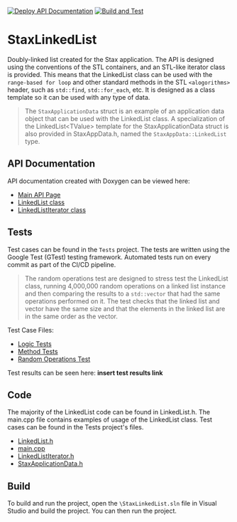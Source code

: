 [![Deploy API Documentation](https://github.com/nam20485/StaxLinkedList/actions/workflows/doxygen-gh-pages.yml/badge.svg)](https://github.com/nam20485/StaxLinkedList/actions/workflows/doxygen-gh-pages.yml)
[![Build and Test](https://github.com/nam20485/StaxLinkedList/actions/workflows/build-and-test.yml/badge.svg)](https://github.com/nam20485/StaxLinkedList/actions/workflows/build-and-test.yml)

# StaxLinkedList

Doubly-linked list created for the Stax application. The API is designed using the conventions of the STL containers, and an STL-like iterator class is provided. This means that the LinkedList class can be used with the `range-based for loop` and other standard methods in the STL `<alogorithms>` header, such as `std::find`, `std::for_each`, etc. It is designed as a class template so it can be used with any type of data.

>The `StaxApplicationData` struct is an example of an application data object that can be used with the LinkedList class. A specialization of the LinkedList\<TValue\> template for the StaxApplicationData struct is also provided in StaxAppData.h, named the `StaxAppData::LinkedList` type.

## API Documentation

API documentation created with Doxygen can be viewed here:

* [Main API Page](https://nam20485.github.io/StaxLinkedList/annotated.html)
* [LinkedList class](https://nam20485.github.io/StaxLinkedList/classLinkedList.html)
* [LinkedListIterator class](https://nam20485.github.io/StaxLinkedList/classLinkedListIterator.html)

## Tests

Test cases can be found in the `Tests` project. The tests are written using the Google Test (GTest) testing framework. Automated tests run on every commit as part of the CI/CD pipeline.

>The random operations test are designed to stress test the LinkedList class, running 4,000,000 random operations on a linked list instance and then comparing the results to a `std::vector` that had the same operations performed on it. The test checks that the linked list and vector have the same size and that the elements in the linked list are in the same order as the vector.

Test Case Files:

* [Logic Tests](Tests/LinkedListLogicTests.cpp)
* [Method Tests](Tests/LinkedListMethodTests.cpp)
* [Random Operations Test](Tests/RandomOperationsTests.cpp)

Test results can be seen here: **insert test results link**

## Code

The majority of the LinkedList code can be found in LinkedList.h. The main.cpp file contains examples of usage of the LinkedList class. Test cases can be found in the Tests project's files.

* [LinkedList.h](StaxLinkedList/LinkedList.h)
* [main.cpp](StaxLinkedList/main.cpp)
* [LinkedListIterator.h](StaxLinkedList/LinkedListIterator.h)
* [StaxApplicationData.h](StaxLinkedList/StaxAppData.cpp)

## Build

To build and run the project, open the `\StaxLinkedList.sln` file in Visual Studio and build the project. You can then run the project.
